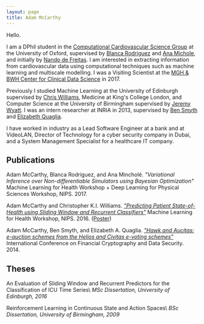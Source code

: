 ```yaml
---
layout: page
title: Adam McCarthy
---
```


Hello.

I am a DPhil student in the [Computational Cardiovascular Science Group](http://www.cs.ox.ac.uk/ccs/home/) at the University of Oxford, supervised by [Blanca Rodriguez](http://www.cs.ox.ac.uk/people/blanca.rodriguez/) and [Ana Michole](https://www.cs.ox.ac.uk/people/ana.minchole/), and initially by [Nando de Freitas](http://www.cs.ox.ac.uk/people/nando.defreitas/). I am interested in extracting information from cardiovascular data using computational techniques such as machine learning and multiscale modelling. I was a Visiting Scientist at the [MGH & BWH Center for Clinical Data Science](https://clindatsci.com/) in 2017.

Previously I studied Machine Learning at the University of Edinburgh supervised by [Chris Williams](http://homepages.inf.ed.ac.uk/ckiw/), Medicine at King's College London, and Computer Science at the University of Birmingham supervised by [Jeremy Wyatt](http://www.cs.bham.ac.uk/~jlw/). I was an intern researcher at INRIA in 2013, supervised by [Ben Smyth](https://www.bensmyth.com/) and [Elizabeth Quaglia](https://lizquaglia.wordpress.com/).

I have worked in industry as a Lead Software Engineer at a bank and at VideoLAN, Director of Technology for a cyber security company in Dubai, and a System Management Specialist for a healthcare IT company.

<div class="divider"></div>

## Publications

Adam McCarthy, Blanca Rodriguez, and Ana Minchol&eacute;. *"Variational Inference over Non-differentiable Simulators using Bayesian Optimization"* Machine Learning for Health Workshop + Deep Learning for Physical Sciences Workshop, NIPS. 2017.

Adam McCarthy and Christopher K.I. Williams. [*"Predicting Patient State-of-Health using Sliding Window and Recurrent Classifiers"*](/files/ml4hc-final-20161201.pdf) Machine Learning for Health Workshop, NIPS. 2016. ([Poster](/files/ml4hc-poster-final-20161201.pdf))

Adam McCarthy, Ben Smyth, and Elizabeth A. Quaglia. [*"Hawk and Aucitas: e-auction schemes from the Helios and Civitas e-voting schemes"*](/files/Smyth14-Hawk-and-Aucitas-auction-schemes.pdf) International Conference on Financial Cryptography and Data Security. 2014.

<div class="divider"></div>

## Theses

An Evaluation of Sliding Window and Recurrent Predictors for the Classification of ICU Time Series\\
*MSc Dissertation, University of Edinburgh, 2016*

Reinforcement Learning in Continuous State and Action Spaces\\
*BSc Dissertation, University of Birmingham, 2009*


